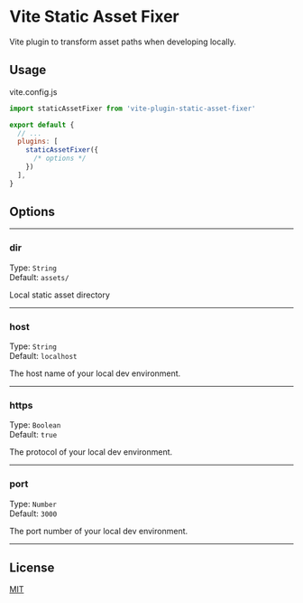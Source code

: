 # Vite Static Asset Fixer

Vite plugin to transform asset paths when developing locally.

## Usage

vite.config.js
```js
import staticAssetFixer from 'vite-plugin-static-asset-fixer'

export default {
  // ...
  plugins: [
    staticAssetFixer({
      /* options */
    })
  ],
}
```

## Options

***

### dir

Type: `String`<br>
Default: `assets/`

Local static asset directory

***

### host

Type: `String`<br>
Default: `localhost`

The host name of your local dev environment.

***

### https

Type: `Boolean`<br>
Default: `true`

The protocol of your local dev environment.

***

### port

Type: `Number`<br>
Default: `3000`

The port number of your local dev environment.

***

## License
[MIT](/LICENSE)
